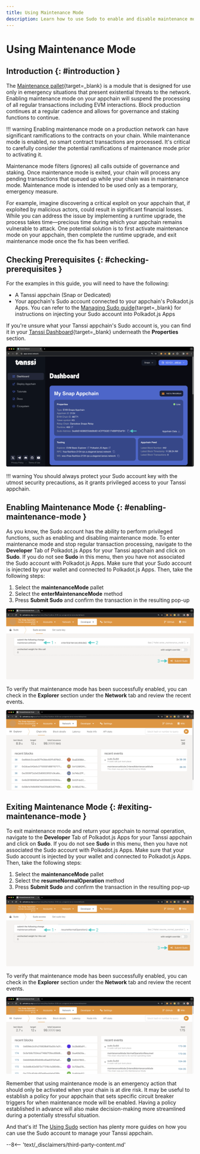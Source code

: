 ```yaml
---
title: Using Maintenance Mode 
description: Learn how to use Sudo to enable and disable maintenance mode which effectively pauses your appchain, while still producing blocks and allowing select calls.
---
```


# Using Maintenance Mode

## Introduction {: #introduction }

The [Maintenance pallet](https://moonbeam.network/blog/maintenance-mode/){target=\_blank} is a module that is designed for use only in emergency situations that present existential threats to the network. Enabling maintenance mode on your appchain will suspend the processing of all regular transactions including EVM interactions. Block production continues at a regular cadence and allows for governance and staking functions to continue. 

!!! warning
    Enabling maintenance mode on a production network can have significant ramifications to the contracts on your chain. While maintenance mode is enabled, no smart contract transactions are processed. It's critical to carefully consider the potential ramifications of maintenance mode prior to activating it. 

Maintenance mode filters (ignores) all calls outside of governance and staking. Once maintenance mode is exited, your chain will process any pending transactions that queued up while your chain was in maintenance mode. Maintenance mode is intended to be used only as a temporary, emergency measure. 

For example, imagine discovering a critical exploit on your appchain that, if exploited by malicious actors, could result in significant financial losses. While you can address the issue by implementing a runtime upgrade, the process takes time—precious time during which your appchain remains vulnerable to attack. One potential solution is to first activate maintenance mode on your appchain, then complete the runtime upgrade, and exit maintenance mode once the fix has been verified.

## Checking Prerequisites {: #checking-prerequisites }

For the examples in this guide, you will need to have the following:

 - A Tanssi appchain (Snap or Dedicated)
 - Your appchain's Sudo account connected to your appchain's Polkadot.js Apps. You can refer to the [Managing Sudo guide](/builders/manage/sudo/sudo/#configuring-polkadotjs-apps){target=\_blank} for instructions on injecting your Sudo account into Polkadot.js Apps

If you're unsure what your Tanssi appchain's Sudo account is, you can find it in your [Tanssi Dashboard](https://apps.tanssi.network/){target=\_blank} underneath the **Properties** section.

![Locating your Sudo address on apps.tanssi.network](/images/builders/manage/sudo/maintenance/maintenance-1.webp)

!!! warning
    You should always protect your Sudo account key with the utmost security precautions, as it grants privileged access to your Tanssi appchain.

## Enabling Maintenance Mode {: #enabling-maintenance-mode }

As you know, the Sudo account has the ability to perform privileged functions, such as enabling and disabling maintenance mode. To enter maintenance mode and stop regular transaction processing, navigate to the **Developer** Tab of Polkadot.js Apps for your Tanssi appchain and click on **Sudo**. If you do not see **Sudo** in this menu, then you have not associated the Sudo account with Polkadot.js Apps. Make sure that your Sudo account is injected by your wallet and connected to Polkadot.js Apps. Then, take the following steps:

1. Select the **maintenanceMode** pallet
2. Select the **enterMaintenanceMode** method
3. Press **Submit Sudo** and confirm the transaction in the resulting pop-up

![Enable maintenance mode](/images/builders/manage/sudo/maintenance/maintenance-2.webp)

To verify that maintenance mode has been successfully enabled, you can check in the **Explorer** section under the **Network** tab and review the recent events. 

![Check maintenance mode is enabled](/images/builders/manage/sudo/maintenance/maintenance-3.webp)

## Exiting Maintenance Mode {: #exiting-maintenance-mode }

To exit maintenance mode and return your appchain to normal operation, navigate to the **Developer** Tab of Polkadot.js Apps for your Tanssi appchain and click on **Sudo**. If you do not see **Sudo** in this menu, then you have not associated the Sudo account with Polkadot.js Apps. Make sure that your Sudo account is injected by your wallet and connected to Polkadot.js Apps. Then, take the following steps:

1. Select the **maintenanceMode** pallet
2. Select the **resumeNormalOperation** method
3. Press **Submit Sudo** and confirm the transaction in the resulting pop-up

![Exit maintenance mode](/images/builders/manage/sudo/maintenance/maintenance-4.webp)

To verify that maintenance mode has been successfully enabled, you can check in the **Explorer** section under the **Network** tab and review the recent events. 

![Check maintenance mode is disabled](/images/builders/manage/sudo/maintenance/maintenance-5.webp)

Remember that using maintenance mode is an emergency action that should only be activated when your chain is at dire risk. It may be useful to establish a policy for your appchain that sets specific circuit breaker triggers for when maintenance mode will be enabled. Having a policy established in advance will also make decision-making more streamlined during a potentially stressful situation.  

And that's it! The [Using Sudo](/builders/manage/sudo/) section has plenty more guides on how you can use the Sudo account to manage your Tanssi appchain.

--8<-- 'text/_disclaimers/third-party-content.md'
